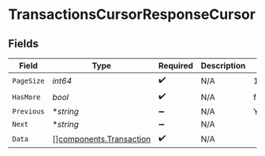 # TransactionsCursorResponseCursor


## Fields

| Field                                                              | Type                                                               | Required                                                           | Description                                                        | Example                                                            |
| ------------------------------------------------------------------ | ------------------------------------------------------------------ | ------------------------------------------------------------------ | ------------------------------------------------------------------ | ------------------------------------------------------------------ |
| `PageSize`                                                         | *int64*                                                            | :heavy_check_mark:                                                 | N/A                                                                | 15                                                                 |
| `HasMore`                                                          | *bool*                                                             | :heavy_check_mark:                                                 | N/A                                                                | false                                                              |
| `Previous`                                                         | **string*                                                          | :heavy_minus_sign:                                                 | N/A                                                                | YXVsdCBhbmQgYSBtYXhpbXVtIG1heF9yZXN1bHRzLol=                       |
| `Next`                                                             | **string*                                                          | :heavy_minus_sign:                                                 | N/A                                                                |                                                                    |
| `Data`                                                             | [][components.Transaction](../../models/components/transaction.md) | :heavy_check_mark:                                                 | N/A                                                                |                                                                    |
